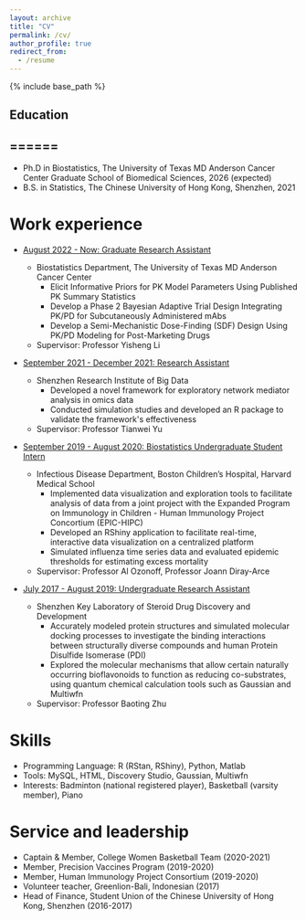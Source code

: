 ```yaml
---
layout: archive
title: "CV"
permalink: /cv/
author_profile: true
redirect_from:
  - /resume
---
```


{% include base_path %}

## Education
======
---
* Ph.D in Biostatistics, The University of Texas MD Anderson Cancer Center Graduate School of Biomedical Sciences, 2026 (expected)
* B.S. in Statistics, The Chinese University of Hong Kong, Shenzhen, 2021

Work experience
======
* <u>August 2022 - Now: Graduate Research Assistant</u>
  * Biostatistics Department, The University of Texas MD Anderson Cancer Center
    * Elicit Informative Priors for PK Model Parameters Using Published PK Summary Statistics
    * Develop a Phase 2 Bayesian Adaptive Trial Design Integrating PK/PD for Subcutaneously Administered mAbs
    * Develop a Semi-Mechanistic Dose-Finding (SDF) Design Using PK/PD Modeling for Post-Marketing Drugs
  * Supervisor: Professor Yisheng Li

* <u>September 2021 - December 2021: Research Assistant</u>
  * Shenzhen Research Institute of Big Data
    * Developed a novel framework for exploratory network mediator analysis in omics data
    * Conducted simulation studies and developed an R package to validate the framework's effectiveness
  * Supervisor: Professor Tianwei Yu

* <u>September 2019 - August 2020: Biostatistics Undergraduate Student Intern</u>
  * Infectious Disease Department, Boston Children’s Hospital, Harvard Medical School
    * Implemented data visualization and exploration tools to facilitate analysis of data from a joint project with the Expanded Program on Immunology in Children - Human Immunology Project Concortium (EPIC-HIPC)
    * Developed an RShiny application to facilitate real-time, interactive data visualization on a centralized platform
    * Simulated influenza time series data and evaluated epidemic thresholds for estimating excess mortality
  * Supervisor: Professor Al Ozonoff, Professor Joann Diray-Arce

* <u>July 2017 - August 2019: Undergraduate Research Assistant</u>
  * Shenzhen Key Laboratory of Steroid Drug Discovery and Development
    * Accurately modeled protein structures and simulated molecular docking processes to investigate the binding interactions between structurally diverse compounds and human Protein Disulfide Isomerase (PDI)
    * Explored the molecular mechanisms that allow certain naturally occurring bioflavonoids to function as reducing co-substrates, using quantum chemical calculation tools such as Gaussian and Multiwfn
  * Supervisor: Professor Baoting Zhu

  
Skills
======
* Programming Language: R (RStan, RShiny), Python, Matlab
* Tools: MySQL, HTML, Discovery Studio, Gaussian, Multiwfn
* Interests: Badminton (national registered player), Basketball (varsity member), Piano

  
Service and leadership
======
* Captain & Member, College Women Basketball Team (2020-2021)
* Member, Precision Vaccines Program (2019-2020)
* Member, Human Immunology Project Consortium (2019-2020)
* Volunteer teacher, Greenlion-Bali, Indonesian (2017)
* Head of Finance, Student Union of the Chinese University of Hong Kong, Shenzhen (2016-2017)
